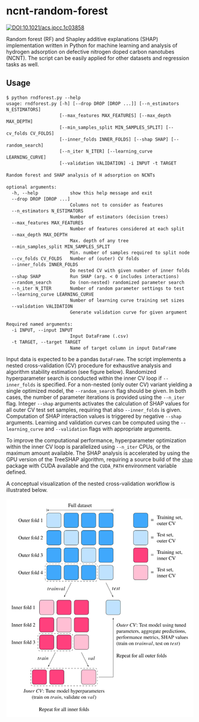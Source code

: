 # ncnt-random-forest

[![DOI:10.1021/acs.jpcc.1c03858](http://img.shields.io/badge/DOI-10.1021/acs.jpcc.1c03858-blue.svg)](https://doi.org/10.1021/acs.jpcc.1c03858)

Random forest (RF) and Shapley additive explanations (SHAP) implementation written in Python for machine learning and analysis of hydrogen adsorption on defective nitrogen doped carbon nanotubes (NCNT). The script can be easily applied for other datasets and regression tasks as well.

## Usage

```console
$ python rndforest.py --help
usage: rndforest.py [-h] [--drop DROP [DROP ...]] [--n_estimators N_ESTIMATORS]
                    [--max_features MAX_FEATURES] [--max_depth MAX_DEPTH]
                    [--min_samples_split MIN_SAMPLES_SPLIT] [--cv_folds CV_FOLDS]
                    [--inner_folds INNER_FOLDS] [--shap SHAP] [--random_search]
                    [--n_iter N_ITER] [--learning_curve LEARNING_CURVE]
                    [--validation VALIDATION] -i INPUT -t TARGET

Random forest and SHAP analysis of H adsorption on NCNTs

optional arguments:
  -h, --help            show this help message and exit
  --drop DROP [DROP ...]
                        Columns not to consider as features
  --n_estimators N_ESTIMATORS
                        Number of estimators (decision trees)
  --max_features MAX_FEATURES
                        Number of features considered at each split
  --max_depth MAX_DEPTH
                        Max. depth of any tree
  --min_samples_split MIN_SAMPLES_SPLIT
                        Min. number of samples required to split node
  --cv_folds CV_FOLDS   Number of (outer) CV folds
  --inner_folds INNER_FOLDS
                        Do nested CV with given number of inner folds
  --shap SHAP           Run SHAP (arg. < 0 includes interactions)
  --random_search       Do (non-nested) randomized parameter search
  --n_iter N_ITER       Number of random parameter settings to test
  --learning_curve LEARNING_CURVE
                        Number of learning curve training set sizes
  --validation VALIDATION
                        Generate validation curve for given argument

Required named arguments:
  -i INPUT, --input INPUT
                        Input DataFrame (.csv)
  -t TARGET, --target TARGET
                        Name of target column in input DataFrame
```

Input data is expected to be a pandas ```DataFrame```. The script implements a nested cross-validation (CV) procedure for exhaustive analysis and algorithm stability estimation (see figure below). Randomized hyperparameter search is conducted within the inner CV loop if ```--inner_folds``` is specified. For a non-nested (only outer CV) variant yielding a single optimized model, the ```--random_search``` flag should be given. In both cases, the number of parameter iterations is provided using the ```--n_iter``` flag. Integer ```--shap``` arguments activates the calculation of SHAP values for all outer CV test set samples, requiring that also ```--inner_folds``` is given. Computation of SHAP interaction values is triggered by negative ```--shap``` arguments. Learning and validation curves can be computed using the ```--learning_curve``` and ```--validation``` flags with appropriate arguments.

To improve the computational performance, hyperparameter optimization within the inner CV loop is parallelized using ```--n_iter``` CPUs, or the maximum amount available. The SHAP analysis is accelerated by using the GPU version of the TreeSHAP algorithm, requiring a source build of the [```shap```](https://shap.readthedocs.io/) package with CUDA available and the ```CUDA_PATH``` environment variable defined.

A conceptual visualization of the nested cross-validation workflow is illustrated below.

![Conceptual illustration of nested cross-validation](./nested_cv.svg)
